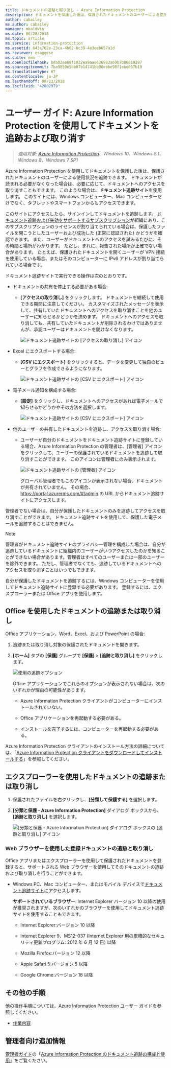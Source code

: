 ```yaml
---
title: ドキュメントの追跡と取り消し - Azure Information Protection
description: ドキュメントを保護した後は、保護されたドキュメントのユーザーによる使用状況を追跡できます。 ドキュメントが読まれる必要がなくなった場合は、必要に応じて、これらのドキュメントへのアクセスを取り消すこともできます。
author: cabailey
ms.author: cabailey
manager: mbaldwin
ms.date: 06/28/2018
ms.topic: article
ms.service: information-protection
ms.assetid: 643c762e-23ca-4b02-bc39-4e3eeb657a1d
ms.reviewer: esaggese
ms.suite: ems
ms.openlocfilehash: bda02ae68f1032ea9aae626963a69b7b86819297
ms.sourcegitcommit: 7ba9850e5bb07b14741bb90ebbe98f1ebe057b10
ms.translationtype: HT
ms.contentlocale: ja-JP
ms.lasthandoff: 08/23/2018
ms.locfileid: "42802979"
---
```

# <a name="user-guide-track-and-revoke-your-documents-when-you-use-azure-information-protection"></a>ユーザー ガイド: Azure Information Protection を使用してドキュメントを追跡および取り消す

>*適用対象: [Azure Information Protection](https://azure.microsoft.com/pricing/details/information-protection)、Windows 10、Windows 8.1、Windows 8、Windows 7 SP1*

Azure Information Protection を使用してドキュメントを保護した後は、保護されたドキュメントのユーザーによる使用状況を追跡できます。 ドキュメントが読まれる必要がなくなった場合は、必要に応じて、ドキュメントへのアクセスを取り消すこともできます。 このような場合は、**ドキュメント追跡サイト**を使用します。 このサイトには、Windows コンピューター、Mac コンピューターだけでなく、タブレットやスマートフォンからもアクセスできます。

このサイトにアクセスしたら、サインインしてドキュメントを追跡します。 [ドキュメント追跡および失効をサポートするサブスクリプション](https://www.microsoft.com/cloud-platform/azure-information-protection-features)が組織にあり、このサブスクリプションのライセンスが割り当てられている場合は、保護したファイルを開こうとしたユーザーおよび成功した (正常に認証された) かどうかを確認できます。 また、ユーザーがドキュメントへのアクセスを試みるたびに、その時間と場所がわかります。 ただし、まれに、報告された場所が正確でない場合があります。 たとえば、保護されたドキュメントを開くユーザーが VPN 接続を使用している場合、またはそのコンピューターに IPv6 アドレスが割り当てられている場合です。

ドキュメント追跡サイトで実行できる操作は次のとおりです。

- ドキュメントの共有を停止する必要がある場合: 
    
    - **[アクセスの取り消し]** をクリックします。 ドキュメントを継続して使用できる期間に注意してください。 カスタマイズされたメッセージを表示して、共有していたドキュメントへのアクセスを取り消すことを他のユーザーに知らせるかどうかを決めます。 ドキュメントへのアクセスを取り消しても、共有していたドキュメントが削除されるわけではありませんが、承認ユーザーはドキュメントを開けなくなります。
        
        ![ドキュメント追跡サイトの [アクセスの取り消し] アイコン](../media/tracking-site-revoke-access-icon.png)
        
- Excel にエクスポートする場合: 
    
    - **[CSV にエクスポート]** をクリックすると、データを変更して独自のビューとグラフを作成できるようになります。
         
        ![ドキュメント追跡サイトの [CSV にエクスポート] アイコン](../media/tracking-site-export-icon.png)
         
- 電子メール通知を構成する場合: 
     
    - **[設定]** をクリックし、ドキュメントへのアクセスがあれば電子メールで知らせるかどうかやその方法を選択します。
        
        ![ドキュメント追跡サイトの [CSV にエクスポート] アイコン](../media/tracking-site-settings-email.png)

- 他のユーザーの共有したドキュメントを追跡し、アクセスを取り消す場合:
    
    - ユーザーが自分のドキュメントをドキュメント追跡サイトに登録している場合、Azure Information Protection の管理者は、[管理者] アイコンをクリックして、ユーザーの保護されているドキュメントを追跡して取り消すことができます。 このアイコンは管理者にのみ表示されます。
        
        ![ドキュメント追跡サイトの [管理者] アイコン](../media/tracking-site-admin-icon.png)
        
        グローバル管理者でもこのアイコンが表示されない場合、ドキュメントが共有されていません。 その場合、https://portal.azurerms.com/#/admin の URL からドキュメント追跡サイトにアクセスします。

管理者でない場合は、自分が保護したドキュメントのみを追跡してアクセスを取り消すことができます。 ドキュメント追跡サイトを使用して、保護した電子メールを追跡することはできません。

> [!NOTE] 
> 管理者がドキュメント追跡サイトのプライバシー管理を構成した場合は、自分が追跡しているドキュメントに組織内のユーザーがいつアクセスしたのかを知ることができない場合があります。管理者はすべてのユーザーまたは一部のユーザーを除外できます。 ただし、管理者でなくても、追跡しているドキュメントへのアクセスを取り消すことはいつでもできます。

自分が保護したドキュメントを追跡するには、Windows コンピューターを使用してドキュメント追跡サイトに登録する必要があります。 登録するには、エクスプローラーまたは Office アプリを使用します。

## <a name="using-office-to-track-or-revoke-the-document"></a>Office を使用したドキュメントの追跡または取り消し

Office アプリケーション、Word、Excel、および PowerPoint の場合: 

1. 追跡または取り消し対象の保護されたドキュメントを開きます。

2. **[ホーム]** タブの **[保護]** グループで **[保護]** > **[追跡と取り消し]** をクリックします。

    ![使用の追跡オプション](../media/track-usage-callout.png)
    
    Office アプリケーションでこれらのオプションが表示されない場合は、次のいずれかが理由の可能性があります。
    
    - Azure Information Protection クライアントがコンピューターにインストールされていない。
    
    - Office アプリケーションを再起動する必要がある。
    
    - インストールを完了するには、コンピューターを再起動する必要がある。
    
Azure Information Protection クライアントのインストール方法の詳細については、「[Azure Information Protection クライアントをダウンロードしてインストールする](install-client-app.md)」を参照してください。

## <a name="using-file-explorer-to-track-or-revoke-the-document"></a>エクスプローラーを使用したドキュメントの追跡または取り消し

1. 保護されたファイルを右クリックし、**[分類して保護する]** を選択します。

2. **[分類と保護 - Azure Information Protection]** ダイアログ ボックスから、**[追跡と取り消し]** を選択します。

    ![[分類と保護 - Azure Information Protection] ダイアログ ボックスの [追跡と取り消し] アイコン](../media/track-and-revoke.png)


### <a name="using-a-web-browser-to-track-and-revoke-documents-that-you-have-registered"></a>Web ブラウザーを使用した登録ドキュメントの追跡と取り消し

Office アプリまたはエクスプローラーを使用して保護されたドキュメントを登録すると、サポートされる Web ブラウザーを使用してそのドキュメントの追跡および取り消しを行うことができます。

- Windows PC、Mac コンピューター、またはモバイル デバイスで[ドキュメント追跡サイト](https://go.microsoft.com/fwlink/?LinkId=529562)にアクセスします。

    **サポートされているブラウザー**: Internet Explorer バージョン 10 以降の使用が推奨されますが、次のいずれかのブラウザーを使用してドキュメント追跡サイトを使用することもできます。

    - Internet Explorer:バージョン 10 以降

    - Internet Explorer 9、MS12-037 (Internet Explorer 用の累積的なセキュリティ更新プログラム: 2012 年 6 月 12 日) 以降

    - Mozilla Firefox:バージョン 12 以降

    - Apple Safari 5:バージョン 5 以降

    - Google Chrome:バージョン 18 以降


## <a name="other-instructions"></a>その他の手順
他の操作手順については、Azure Information Protection ユーザー ガイドを参照してください。

- [作業内容](client-user-guide.md#what-do-you-want-to-do)

## <a name="additional-information-for-administrators"></a>管理者向け追加情報    
[管理者ガイド](client-admin-guide.md)の「[Azure Information Protection のドキュメント追跡の構成と使用](client-admin-guide-document-tracking.md)」をご覧ください。
